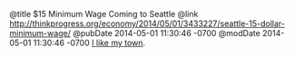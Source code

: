 @title $15 Minimum Wage Coming to Seattle
@link http://thinkprogress.org/economy/2014/05/01/3433227/seattle-15-dollar-minimum-wage/
@pubDate 2014-05-01 11:30:46 -0700
@modDate 2014-05-01 11:30:46 -0700
[I like my town](http://thinkprogress.org/economy/2014/05/01/3433227/seattle-15-dollar-minimum-wage/).
